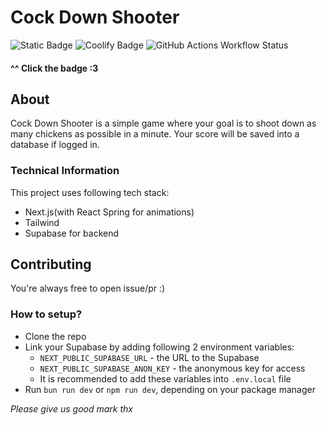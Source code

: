 # Cock Down Shooter  

![Static Badge](https://img.shields.io/badge/build-passing-brightgreen?style=flat&logoColor=red&link=https%3A%2F%2Fcds.7f454c46.xyz%2F)
![Coolify Badge](https://img.shields.io/badge/coolify.io-8A2BE2)
![GitHub Actions Workflow Status](https://img.shields.io/github/actions/workflow/status/Chigga-Solutions/Cock-Down-Shooter/node.js.yml)

#### ^^ Click the badge :3

## About

Cock Down Shooter is a simple game where your
goal is to shoot down as many chickens as possible in a minute. Your score will be saved into a database if logged in.

### Technical Information

This project uses following tech stack:
- Next.js(with React Spring for animations)
- Tailwind
- Supabase for backend

## Contributing

You're always free to open issue/pr :)

### How to setup?

- Clone the repo
- Link your Supabase by adding following 2 environment variables:
  - `NEXT_PUBLIC_SUPABASE_URL` - the URL to the Supabase
  - `NEXT_PUBLIC_SUPABASE_ANON_KEY` - the anonymous key for access
  - It is recommended to add these variables into `.env.local` file
- Run `bun run dev` or `npm run dev`, depending on your package manager


*Please give us good mark thx*